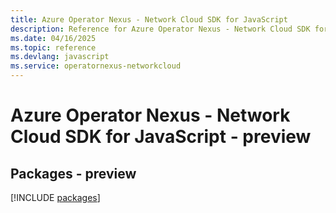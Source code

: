 ```yaml
---
title: Azure Operator Nexus - Network Cloud SDK for JavaScript
description: Reference for Azure Operator Nexus - Network Cloud SDK for JavaScript
ms.date: 04/16/2025
ms.topic: reference
ms.devlang: javascript
ms.service: operatornexus-networkcloud
---
```

# Azure Operator Nexus - Network Cloud SDK for JavaScript - preview
## Packages - preview
[!INCLUDE [packages](operator-nexus---network-cloud-index.md)]